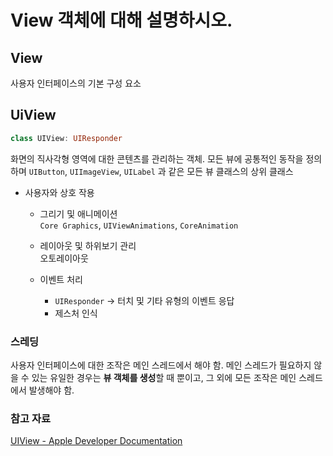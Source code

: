 # View 객체에 대해 설명하시오.

## View

사용자 인터페이스의 기본 구성 요소

## UiView

```swift
class UIView: UIResponder
```

화면의 직사각형 영역에 대한 콘텐츠를 관리하는 객체. 모든 뷰에 공통적인 동작을 정의하며 `UIButton`, `UIImageView`, `UILabel` 과 같은 모든 뷰 클래스의 상위 클래스

- 사용자와 상호 작용
    - 그리기 및 애니메이션  
        `Core Graphics`, `UIViewAnimations`, `CoreAnimation`

    - 레이아웃 및 하위보기 관리  
        오토레이아웃

    - 이벤트 처리  
        - `UIResponder` → 터치 및 기타 유형의 이벤트 응답  
        - 제스처 인식

### 스레딩

사용자 인터페이스에 대한 조작은 메인 스레드에서 해야 함. 메인 스레드가 필요하지 않을 수 있는 유일한 경우는 **뷰 객체를 생성**할 때 뿐이고, 그 외에 모든 조작은 메인 스레드에서 발생해야 함.

### 참고 자료

[UIView - Apple Developer Documentation](https://developer.apple.com/documentation/uikit/uiview)